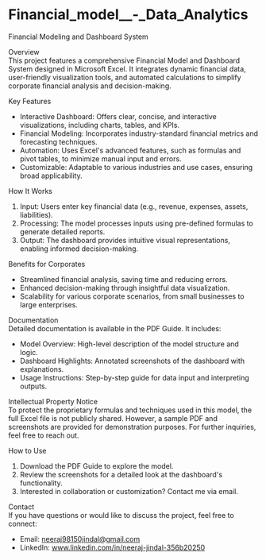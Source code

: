 # Financial_model__-_Data_Analytics

Financial Modeling and Dashboard System 

Overview  
This project features a comprehensive Financial Model and Dashboard System designed in Microsoft Excel. It integrates dynamic financial data, user-friendly visualization tools, and automated calculations to simplify corporate financial analysis and decision-making.

Key Features  
- Interactive Dashboard: Offers clear, concise, and interactive visualizations, including charts, tables, and KPIs.  
- Financial Modeling: Incorporates industry-standard financial metrics and forecasting techniques.  
- Automation: Uses Excel's advanced features, such as formulas and pivot tables, to minimize manual input and errors.  
- Customizable: Adaptable to various industries and use cases, ensuring broad applicability.

How It Works  
1. Input: Users enter key financial data (e.g., revenue, expenses, assets, liabilities).  
2. Processing: The model processes inputs using pre-defined formulas to generate detailed reports.  
3. Output: The dashboard provides intuitive visual representations, enabling informed decision-making.

Benefits for Corporates  
- Streamlined financial analysis, saving time and reducing errors.  
- Enhanced decision-making through insightful data visualization.  
- Scalability for various corporate scenarios, from small businesses to large enterprises.

Documentation  
Detailed documentation is available in the PDF Guide. It includes:  
- Model Overview: High-level description of the model structure and logic.  
- Dashboard Highlights: Annotated screenshots of the dashboard with explanations.  
- Usage Instructions: Step-by-step guide for data input and interpreting outputs.

Intellectual Property Notice  
To protect the proprietary formulas and techniques used in this model, the full Excel file is not publicly shared. However, a sample PDF and screenshots are provided for demonstration purposes. For further inquiries, feel free to reach out.

How to Use  
1. Download the PDF Guide to explore the model.  
2. Review the screenshots for a detailed look at the dashboard's functionality.  
3. Interested in collaboration or customization? Contact me via email.

Contact  
If you have questions or would like to discuss the project, feel free to connect:  
- Email: neeraj98150jindal@gmail.com 
- LinkedIn: www.linkedin.com/in/neeraj-jindal-356b20250
